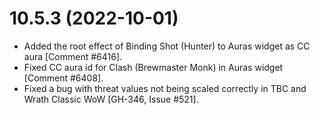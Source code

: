 # 10.5.3 (2022-10-01)

* Added the root effect of Binding Shot (Hunter) to Auras widget as CC aura [Comment #6416].
* Fixed CC aura id for Clash (Brewmaster Monk) in Auras widget [Comment #6408].
* Fixed a bug with threat values not being scaled correctly in TBC and Wrath Classic WoW [GH-346, Issue #521].
